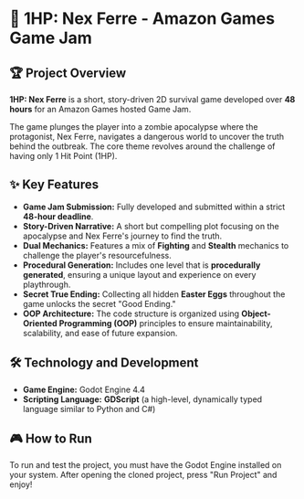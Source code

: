 # 🧟 1HP: Nex Ferre - Amazon Games Game Jam 

## 🏆 Project Overview

**1HP: Nex Ferre** is a short, story-driven 2D survival game developed over **48 hours** for an Amazon Games hosted Game Jam.

The game plunges the player into a zombie apocalypse where the protagonist, Nex Ferre, navigates a dangerous world to uncover the truth behind the outbreak. The core theme revolves around the challenge of having only 1 Hit Point (1HP).

## ✨ Key Features

* **Game Jam Submission:** Fully developed and submitted within a strict **48-hour deadline**.
* **Story-Driven Narrative:** A short but compelling plot focusing on the apocalypse and Nex Ferre's journey to find the truth.
* **Dual Mechanics:** Features a mix of **Fighting** and **Stealth** mechanics to challenge the player's resourcefulness.
* **Procedural Generation:** Includes one level that is **procedurally generated**, ensuring a unique layout and experience on every playthrough.
* **Secret True Ending:** Collecting all hidden **Easter Eggs** throughout the game unlocks the secret "Good Ending."
* **OOP Architecture:** The code structure is organized using **Object-Oriented Programming (OOP)** principles to ensure maintainability, scalability, and ease of future expansion.

## 🛠️ Technology and Development

* **Game Engine:** Godot Engine 4.4
* **Scripting Language:** **GDScript** (a high-level, dynamically typed language similar to Python and C#)

## 🎮 How to Run

To run and test the project, you must have the Godot Engine installed on your system. After opening the cloned project, press "Run Project" and enjoy!
